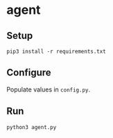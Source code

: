 # agent

## Setup

```
pip3 install -r requirements.txt
```

## Configure

Populate values in `config.py`.

## Run

```
python3 agent.py
```
